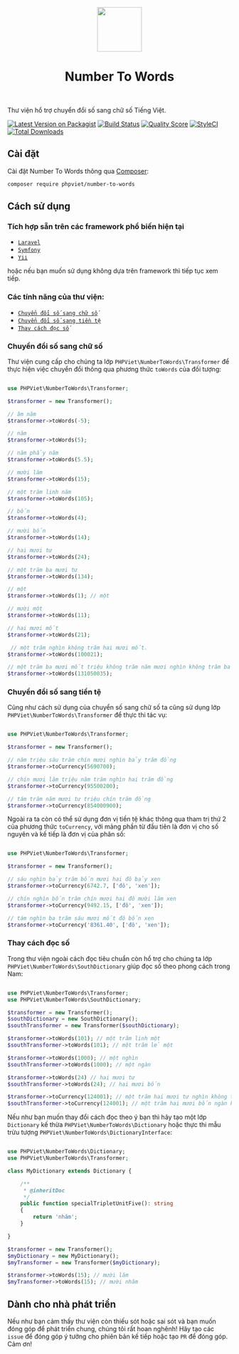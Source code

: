 <p align="center">
    <a href="https://github.com/yiisoft" target="_blank">
        <img src="https://avatars0.githubusercontent.com/u/50674062" height="100px">
    </a>
    <h1 align="center">Number To Words</h1>
    <br>
</p>

Thư viện hổ trợ chuyển đổi số sang chữ số Tiếng Việt.

[![Latest Version on Packagist](https://img.shields.io/packagist/v/phpviet/number-to-words.svg?style=flat-square)](https://packagist.org/packages/phpviet/number-to-words)
[![Build Status](https://img.shields.io/travis/phpviet/number-to-words/master.svg?style=flat-square)](https://travis-ci.org/phpviet/number-to-words)
[![Quality Score](https://img.shields.io/scrutinizer/g/phpviet/number-to-words.svg?style=flat-square)](https://scrutinizer-ci.com/g/phpviet/number-to-words)
[![StyleCI](https://styleci.io/repos/189439149/shield?branch=master)](https://styleci.io/repos/189439149)
[![Total Downloads](https://img.shields.io/packagist/dt/phpviet/number-to-words.svg?style=flat-square)](https://packagist.org/packages/phpviet/number-to-words)

## Cài đặt

Cài đặt Number To Words thông qua [Composer](https://getcomposer.org):

```bash
composer require phpviet/number-to-words
```

## Cách sử dụng

### Tích hợp sẵn trên các framework phổ biến hiện tại

- [`Laravel`](https://github.com/phpviet/laravel-number-to-words)
- [`Symfony`](https://github.com/phpviet/symfony-number-to-words)
- [`Yii`](https://github.com/phpviet/yii-number-to-words)

hoặc nếu bạn muốn sử dụng không dựa trên framework thì tiếp tục xem tiếp.

### Các tính năng của thư viện:

- [`Chuyển đổi số sang chữ số`](#Chuyển-đổi-số-sang-chữ-số)
- [`Chuyển đổi số sang tiền tệ`](#Chuyển-đổi-số-sang-tiền-tệ)
- [`Thay cách đọc số`](#Thay-cách-đọc-số)

### Chuyển đổi số sang chữ số

Thư viện cung cấp cho chúng ta lớp `PHPViet\NumberToWords\Transformer` để thực hiện việc chuyển đổi
thông qua phương thức `toWords` của đối tượng:

```php

use PHPViet\NumberToWords\Transformer;

$transformer = new Transformer();

// âm năm
$transformer->toWords(-5); 

// năm
$transformer->toWords(5); 

// năm phẩy năm
$transformer->toWords(5.5); 

// mười lăm
$transformer->toWords(15); 

// một trăm linh năm
$transformer->toWords(105); 

// bốn
$transformer->toWords(4); 

// mười bốn
$transformer->toWords(14);

// hai mươi tư
$transformer->toWords(24); 

// một trăm ba mươi tư
$transformer->toWords(134); 

// một
$transformer->toWords(1); // một

// mười một
$transformer->toWords(11); 

// hai mươi mốt
$transformer->toWords(21); 

 // một trăm nghìn không trăm hai mươi mốt.
$transformer->toWords(100021);

// một trăm ba mươi mốt triệu không trăm năm mươi nghìn không trăm ba mươi lăm
$transformer->toWords(131050035);

```

### Chuyển đổi số sang tiền tệ

Cũng như cách sử dụng của chuyển số sang chữ số ta cũng sử dụng lớp `PHPViet\NumberToWords\Transformer`
để thực thi tác vụ:

```php

use PHPViet\NumberToWords\Transformer;

$transformer = new Transformer();

// năm triệu sáu trăm chín mươi nghìn bảy trăm đồng
$transformer->toCurrency(5690700);

// chín mươi lăm triệu năm trăm nghìn hai trăm đồng
$transformer->toCurrency(95500200);

// tám trăm năm mươi tư triệu chín trăm đồng
$transformer->toCurrency(854000900);

```

Ngoài ra ta còn có thể sử dụng đơn vị tiền tệ khác thông qua tham trị thứ 2 của phương thức
`toCurrency`, với mảng phần từ đầu tiên là đơn vị cho số nguyên và kế tiếp là đơn vị của phân số:

```php

use PHPViet\NumberToWords\Transformer;

$transformer = new Transformer();

// sáu nghìn bảy trăm bốn mươi hai đô bảy xen
$transformer->toCurrency(6742.7, ['đô', 'xen']);

// chín nghìn bốn trăm chín mươi hai đô mười lăm xen
$transformer->toCurrency(9492.15, ['đô', 'xen']);

// tám nghìn ba trăm sáu mươi mốt đô bốn xen
$transformer->toCurrency('8361.40', ['đô', 'xen']);
```

### Thay cách đọc số

Trong thư viện ngoài cách đọc tiêu chuẩn còn hổ trợ cho chúng ta lớp `PHPViet\NumberToWords\SouthDictionary` 
giúp đọc số theo phong cách trong Nam:

```php

use PHPViet\NumberToWords\Transformer;
use PHPViet\NumberToWords\SouthDictionary;

$transformer = new Transformer();
$southDictionary = new SouthDictionary();
$southTransformer = new Transformer($southDictionary);

$transformer->toWords(101); // một trăm linh một
$southTransformer->toWords(101); // một trăm lẻ một

$transformer->toWords(1000); // một nghìn
$southTransformer->toWords(1000); // một ngàn

$transformer->toWords(24) // hai mươi tư
$southTransformer->toWords(24); // hai mươi bốn

$transformer->toCurrency(124001); // một trăm hai mươi tư nghìn không trăm linh một
$southTransformer->toCurrency(124001); // một trăm hai mươi bốn ngàn không trăm lẻ một
```

Nếu như bạn muốn thay đổi cách đọc theo ý bạn thì hãy tạo một lớp `Dictionary` kế thừa
`PHPViet\NumberToWords\Dictionary` hoặc thực thi mẫu trừu tượng `PHPViet\NumberToWords\DictionaryInterface`:

```php

use PHPViet\NumberToWords\Dictionary;
use PHPViet\NumberToWords\Transformer;

class MyDictionary extends Dictionary {

    /**
     * @inheritDoc
     */
    public function specialTripletUnitFive(): string
    {
        return 'nhăm';
    }

}

$transformer = new Transformer();
$myDictionary = new MyDictionary();
$myTransformer = new Transformer($myDictionary);

$transformer->toWords(15); // mười lăm
$myTransformer->toWords(15); // mười nhăm

```

## Dành cho nhà phát triển

Nếu như bạn cảm thấy thư viện còn thiếu sót hoặc sai sót và bạn muốn đóng góp để phát triển chung, 
chúng tôi rất hoan nghênh! Hãy tạo các `issue` để đóng góp ý tưởng cho phiên bản kế tiếp 
hoặc tạo `PR` để đóng góp. Cảm ơn!
